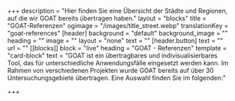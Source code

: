 +++
description = "Hier finden Sie eine Übersicht der Städte und Regionen, auf die wir GOAT bereits übertragen haben."
layout = "blocks"
title = "GOAT-Referenzen"
ogimage = "/images/title_street.webp"
translationKey = "goat-references"
[header]
background = "default"
background_image = ""
heading = ""
image = ""
layout = "none"
text = ""
[header.button]
text = ""
url = ""
[[blocks]]
block = "live"
heading = "GOAT - Referenzen"
template = "card-block"
text = "GOAT ist ein übertragbares und indivisualisierbares Tool, das für unterschiedliche Anwendungsfälle eingesetzt werden kann. Im Rahmen von verschiedenen Projekten wurde GOAT bereits auf über 30 Untersuchungsgebiete übertragen. Eine Auswahl finden Sie im folgenden:"


+++
